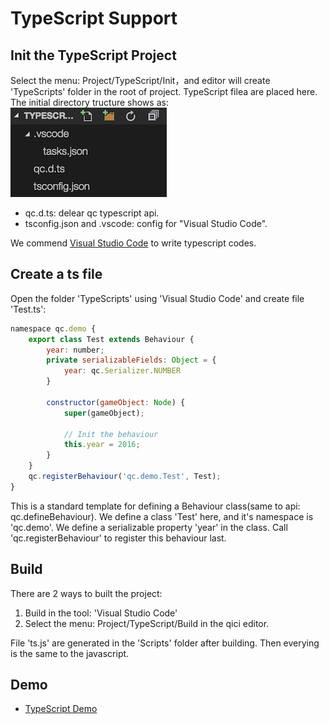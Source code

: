 # TypeScript Support

## Init the TypeScript Project
Select the menu: Project/TypeScript/Init，and editor will create 'TypeScripts' folder in the root of project. TypeScript filea are placed here. The initial directory tructure shows as:  
![](images/init.jpeg)  

* qc.d.ts: delear qc typescript api.
* tsconfig.json and .vscode: config for "Visual Studio Code".

 We commend [Visual Studio Code](https://www.visualstudio.com/products/code-vs) to write typescript codes.

## Create a ts file
Open the folder 'TypeScripts' using 'Visual Studio Code' and create file 'Test.ts':   
````javascript
namespace qc.demo {
    export class Test extends Behaviour {
        year: number;
        private serializableFields: Object = {
            year: qc.Serializer.NUMBER
        }
        
        constructor(gameObject: Node) {
            super(gameObject);
            
            // Init the behaviour
            this.year = 2016;
        }
    }
    qc.registerBehaviour('qc.demo.Test', Test);
}

````

This is a standard template for defining a Behaviour class(same to api: qc.defineBehaviour). We define a class 'Test' here, and it's namespace is 'qc.demo'. We define a serializable property 'year' in the class. Call 'qc.registerBehaviour' to register this behaviour last.

## Build
There are 2 ways to built the project:  
1. Build in the tool: 'Visual Studio Code'
2. Select the menu: Project/TypeScript/Build in the qici editor.

File 'ts.js' are generated in the 'Scripts' folder after building. Then everying is the same to the javascript.

## Demo
* [TypeScript Demo](http://engine.zuoyouxi.com/demo/index.html#anchor_TypeScript)
